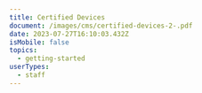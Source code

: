 ```yaml
---
title: Certified Devices
document: /images/cms/certified-devices-2-.pdf
date: 2023-07-27T16:10:03.432Z
isMobile: false
topics:
  - getting-started
userTypes:
  - staff
---
```

